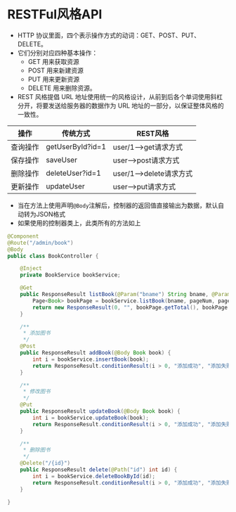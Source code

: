 # RESTFul风格API

* HTTP 协议里面，四个表示操作方式的动词：GET、POST、PUT、DELETE。
* 它们分别对应四种基本操作：
    * GET 用来获取资源
    * POST 用来新建资源
    * PUT 用来更新资源
    * DELETE 用来删除资源。
* REST 风格提倡 URL 地址使用统一的风格设计，从前到后各个单词使用斜杠分开，将要发送给服务器的数据作为 URL 地址的一部分，以保证整体风格的一致性。


| 操作     | 传统方式         | REST风格                |
| -------- | ---------------- | ----------------------- |
| 查询操作 | getUserById?id=1 | user/1-->get请求方式    |
| 保存操作 | saveUser         | user-->post请求方式     |
| 删除操作 | deleteUser?id=1  | user/1-->delete请求方式 |
| 更新操作 | updateUser       | user-->put请求方式      |

* 当在方法上使用声明`@Body`注解后，控制器的返回值直接输出为数据，默认自动转为JSON格式
* 如果使用的控制器类上，此类所有的方法如上

```java
@Component
@Route("/admin/book")
@Body
public class BookController {

    @Inject
    private BookService bookService;

    @Get
    public ResponseResult listBook(@Param("bname") String bname, @Param("page") int pageNum, @Param("limit") int pageSize) {
        Page<Book> bookPage = bookService.listBook(bname, pageNum, pageSize);
        return new ResponseResult(0, "", bookPage.getTotal(), bookPage.getData());
    }

    /**
     * 添加图书
     */
    @Post
    public ResponseResult addBook(@Body Book book) {
        int i = bookService.insertBook(book);
        return ResponseResult.conditionResult(i > 0, "添加成功", "添加失败");
    }

    /**
     * 修改图书
     */
    @Put
    public ResponseResult updateBook(@Body Book book) {
        int i = bookService.updateBook(book);
        return ResponseResult.conditionResult(i > 0, "添加成功", "添加失败");
    }

    /**
     * 删除图书
     */
    @Delete("/{id}")
    public ResponseResult delete(@Path("id") int id) {
        int i = bookService.deleteBookById(id);
        return ResponseResult.conditionResult(i > 0, "添加成功", "添加失败");
    }

}
```

